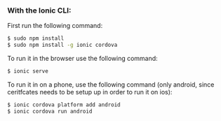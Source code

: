 
### With the Ionic CLI:

First run the following command:
```bash
$ sudo npm install
$ sudo npm install -g ionic cordova

```
To run it in the browser use the following command:
```bash
$ ionic serve

```
To run it in on a phone, use the following command (only android, since ceritfcates needs to be setup up in order to run it on ios):
```bash
$ ionic cordova platform add android
$ ionic cordova run android
```

